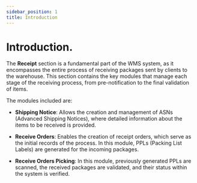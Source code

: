 ```yaml
---
sidebar_position: 1
title: Introduction
---
```


# Introduction.

The **Receipt** section is a fundamental part of the WMS system, as it encompasses the entire process of receiving packages sent by clients to the warehouse. This section contains the key modules that manage each stage of the receiving process, from pre-notification to the final validation of items.

The modules included are:
- **Shipping Notice**: Allows the creation and management of ASNs (Advanced Shipping Notices), where detailed information about the items to be received is provided.

- **Receive Orders**: Enables the creation of receipt orders, which serve as the initial records of the process. In this module, PPLs (Packing List Labels) are generated for the incoming packages.

- **Receive Orders Picking**: In this module, previously generated PPLs are scanned, the received packages are validated, and their status within the system is verified.
